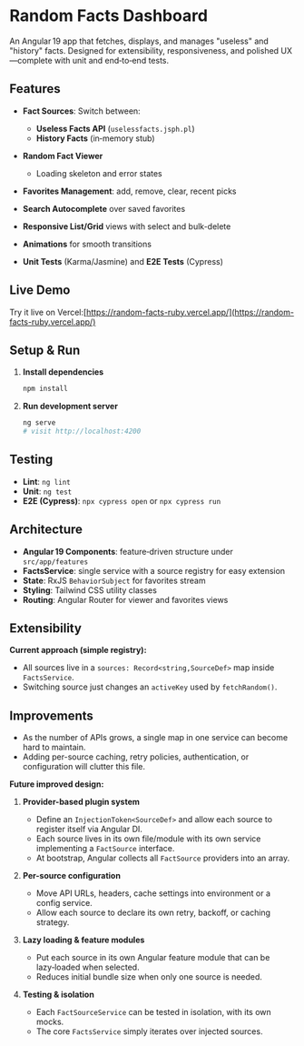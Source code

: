 # Random Facts Dashboard

An Angular 19 app that fetches, displays, and manages "useless" and "history" facts. Designed for extensibility, responsiveness, and polished UX—complete with unit and end‑to‑end tests.

## Features

* **Fact Sources**: Switch between:

  * **Useless Facts API** (`uselessfacts.jsph.pl`)
  * **History Facts** (in‑memory stub)
* **Random Fact Viewer**

  * Loading skeleton and error states
* **Favorites Management**: add, remove, clear, recent picks
* **Search Autocomplete** over saved favorites
* **Responsive List/Grid** views with select and bulk-delete
* **Animations** for smooth transitions
* **Unit Tests** (Karma/Jasmine) and **E2E Tests** (Cypress)

## Live Demo

Try it live on Vercel:[https://random-facts-ruby.vercel.app/](https://random-facts-ruby.vercel.app/)

## Setup & Run

1. **Install dependencies**

   ```bash
   npm install
   ```

2. **Run development server**

   ```bash
   ng serve
   # visit http://localhost:4200
   ```

## Testing

* **Lint**: `ng lint`
* **Unit**: `ng test`
* **E2E (Cypress)**: `npx cypress open` or `npx cypress run`

## Architecture

* **Angular 19 Components**: feature‑driven structure under `src/app/features`
* **FactsService**: single service with a source registry for easy extension
* **State**: RxJS `BehaviorSubject` for favorites stream
* **Styling**: Tailwind CSS utility classes
* **Routing**: Angular Router for viewer and favorites views

## Extensibility

**Current approach (simple registry):**

* All sources live in a `sources: Record<string,SourceDef>` map inside `FactsService`.
* Switching source just changes an `activeKey` used by `fetchRandom()`.

## Improvements

* As the number of APIs grows, a single map in one service can become hard to maintain.
* Adding per-source caching, retry policies, authentication, or configuration will clutter this file.

**Future improved design:**

1. **Provider-based plugin system**

   * Define an `InjectionToken<SourceDef>` and allow each source to register itself via Angular DI.
   * Each source lives in its own file/module with its own service implementing a `FactSource` interface.
   * At bootstrap, Angular collects all `FactSource` providers into an array.
2. **Per-source configuration**

   * Move API URLs, headers, cache settings into environment or a config service.
   * Allow each source to declare its own retry, backoff, or caching strategy.
3. **Lazy loading & feature modules**

   * Put each source in its own Angular feature module that can be lazy‑loaded when selected.
   * Reduces initial bundle size when only one source is needed.
4. **Testing & isolation**

   * Each `FactSourceService` can be tested in isolation, with its own mocks.
   * The core `FactsService` simply iterates over injected sources.

